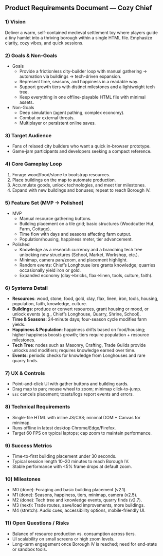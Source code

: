 ## Product Requirements Document — Cozy Chief

### 1) Vision
Deliver a warm, self-contained medieval settlement toy where players guide a tiny hamlet into a thriving borough within a single HTML file. Emphasize clarity, cozy vibes, and quick sessions.

### 2) Goals & Non-Goals
- Goals
  - Provide a frictionless city-builder loop with manual gathering → automation via buildings → tech-driven expansion.
  - Represent time, seasons, and happiness in a readable way.
  - Support growth tiers with distinct milestones and a lightweight tech tree.
  - Keep everything in one offline-playable HTML file with minimal assets.
- Non-Goals
  - Deep simulation (agent pathing, complex economy).
  - Combat or external threats.
  - Multiplayer or persistent online saves.

### 3) Target Audience
- Fans of relaxed city builders who want a quick in-browser prototype.
- Game-jam participants and developers seeking a compact reference.

### 4) Core Gameplay Loop
1. Forage wood/food/stone to bootstrap resources.
2. Place buildings on the map to automate production.
3. Accumulate goods, unlock technologies, and meet tier milestones.
4. Expand with new buildings and bonuses; repeat to reach Borough IV.

### 5) Feature Set (MVP → Polished)
- MVP
  - Manual resource gathering buttons.
  - Building placement on a tile grid; basic structures (Woodcutter Hut, Farm, Cottage).
  - Time flow with days and seasons affecting farm output.
  - Population/housing, happiness meter, tier advancement.
- Polished
  - Knowledge as a research currency and a branching tech tree unlocking new structures (School, Market, Workshop, etc.).
  - Minimap, camera pan/zoom, and placement highlight.
  - Random events: Chief’s Longhouse lore grants knowledge; quarries occasionally yield iron or gold.
  - Expanded economy (clay→bricks, flax→linen, tools, culture, faith).

### 6) Systems Detail
- **Resources**: wood, stone, food, gold, clay, flax, linen, iron, tools, housing, population, faith, knowledge, culture.
- **Buildings**: produce or convert resources, grant housing or mood, or unlock events (e.g., Chief’s Longhouse, Quarry, Shrine, School).
- **Time & Seasons**: 24‑minute days; four-season cycle modifies farm yields.
- **Happiness & Population**: happiness drifts based on food/housing; higher happiness boosts growth; tiers require population + resource milestones.
- **Tech Tree**: nodes such as Masonry, Crafting, Trade Guilds provide unlocks and modifiers; requires knowledge earned over time.
- **Events**: periodic checks for knowledge from Longhouses and rare quarry finds.

### 7) UX & Controls
- Point-and-click UI with gather buttons and building cards.
- Drag map to pan; mouse wheel to zoom; minimap click-to-jump.
- `Esc` cancels placement; toasts/logs report events and errors.

### 8) Technical Requirements
- Single-file HTML with inline JS/CSS; minimal DOM + Canvas for minimap.
- Runs offline in latest desktop Chrome/Edge/Firefox.
- Target 60 FPS on typical laptops; cap zoom to maintain performance.

### 9) Success Metrics
- Time-to-first building placement under 30 seconds.
- Typical session length 10–20 minutes to reach Borough IV.
- Stable performance with <5% frame drops at default zoom.

### 10) Milestones
- M0 (done): Foraging and basic building placement (v2.1).
- M1 (done): Seasons, happiness, tiers, minimap, camera (v2.5).
- M2 (done): Tech tree and knowledge events, quarry finds (v2.7).
- M3 (next): Trade routes, save/load improvements, more buildings.
- M4 (stretch): Audio cues, accessibility options, mobile-friendly UI.

### 11) Open Questions / Risks
- Balance of resource production vs. consumption across tiers.
- UI scalability on small screens or high zoom levels.
- Long-term engagement once Borough IV is reached; need for end-state or sandbox tools.
